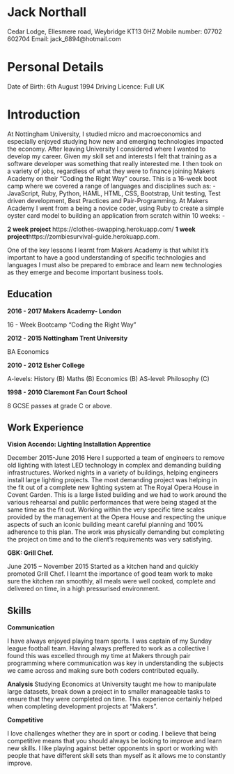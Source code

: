 <h1>Jack Northall</h1>
<p>
Cedar Lodge, Ellesmere road, Weybridge KT13 0HZ
Mobile number: 07702 602704
Email: jack_6894@hotmail.com
</p>
<h1>Personal Details </h1>
<p>Date of Birth: 6th August 1994
Driving Licence: Full UK
</p>
<h1>Introduction</h1>
<p>
At Nottingham University, I studied micro and macroeconomics and especially
enjoyed studying how new and emerging technologies impacted the economy.
After leaving University I considered where I wanted to develop my career. Given my
skill set and interests I felt that training as a software developer was something that
really interested me. 
I then took on a variety of jobs, regardless of what they were to
finance joining Makers Academy on their “Coding the Right Way” course. This is a
16-week boot camp where we covered a range of languages and disciplines such
as: - JavaScript, Ruby, Python, HAML, HTML, CSS, Bootstrap, Unit testing, Test
driven development, Best Practices and Pair-Programming.
At Makers Academy I went from a being a novice coder, using Ruby to create a
simple oyster card model to building an application from scratch within 10 weeks: -</p>
<strong>2 week project </strong> https://clothes-swapping.herokuapp.com/
<strong>1 week project</strong>https://zombiesurvival-guide.herokuapp.com.
<p>
One of the key lessons I learnt from Makers Academy is that whilst it’s important to
have a good understanding of specific technologies and languages I must also be
prepared to embrace and learn new technologies as they emerge and become
important business tools.
</p>
<h2>Education</h2>
<strong>2016 - 2017 Makers Academy- London</strong>
<p>16 - Week Bootcamp “Coding the Right Way”</p>
<strong>2012 - 2015 Nottingham Trent University</strong>
<p>BA Economics</p>
<strong>2010 - 2012 Esher College</strong>
<p>A-levels: History (B) Maths (B) Economics (B)
AS-level: Philosophy (C)</p>
<strong>1998 - 2010 Claremont Fan Court School</strong>
</p>8 GCSE passes at grade C or above.
</p>
<h2>Work Experience</h2>
<strong>Vision Accendo: Lighting Installation Apprentice</strong>
<p>December 2015-June 2016
Here I supported a team of engineers to remove old lighting with latest LED
technology in complex and demanding building infrastructures.
Worked nights in a variety of buildings, helping engineers install large lighting
projects. The most demanding project was helping in the fit out of a complete new
lighting system at The Royal Opera House in Covent Garden. This is a large listed
building and we had to work around the various rehearsal and public performances
that were being staged at the same time as the fit out. Working within the very
specific time scales provided by the management at the Opera House and
respecting the unique aspects of such an iconic building meant careful planning and
100% adherence to this plan. The work was physically demanding but completing
the project on time and to the client’s requirements was very satisfying.</p>
<strong>GBK: Grill Chef.</strong>
<p>
June 2015 – November 2015
Started as a kitchen hand and quickly promoted Grill Chef. I learnt the importance of
good team work to make sure the kitchen ran smoothly, all meals were well cooked,
complete and delivered on time, in a high pressurised environment.</p>
<h2>Skills</h2>
<strong>
Communication</strong>
<p>
I have always enjoyed playing team sports. I was captain of my Sunday league
football team. Having always preffered to work as a collective I found this was excelled through my time at Makers through pair programming where communication was key in understanding the subjects we came across and making sure both coders contributed equally.</p>
<strong>
Analysis
</strong>
Studying Economics at University taught me how to manipulate large datasets, break
down a project in to smaller manageable tasks to ensure that they were completed
on time. This experience certainly helped when completing development projects at
“Makers”.</p>
<strong>
Competitive
</strong>
<p>
I love challenges whether they are in sport or coding. I believe that being competitive means that you should always be looking to improve and learn new skills. I like playing against better opponents in sport or working with people that have different skill
sets than myself as it allows me to constantly improve.
</p>
